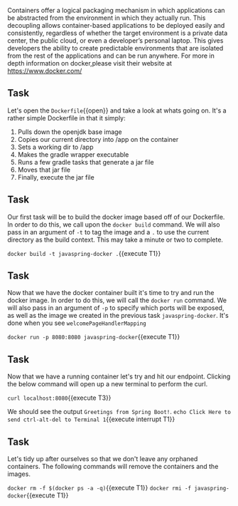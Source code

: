 Containers offer a logical packaging mechanism in which applications can be abstracted from the environment in which they actually run. This decoupling allows container-based applications to be deployed easily and consistently, regardless of whether the target environment is a private data center, the public cloud, or even a developer’s personal laptop. This gives developers the ability to create predictable environments that are isolated from the rest of the applications and can be run anywhere. For more in depth information on docker,please visit their website at https://www.docker.com/

## Task
Let's open the `Dockerfile`{{open}} and take a look at whats going on. It's a rather simple Dockerfile in that it simply:
1. Pulls down the openjdk base image
2. Copies our current directory into /app on the container
3. Sets a working dir to /app
4. Makes the gradle wrapper executable
5. Runs a few gradle tasks that generate a jar file
6. Moves that jar file
7. Finally, execute the jar file

## Task
Our first task will be to build the docker image based off of our Dockerfile. In order to do this, we call upon the ```docker build``` command. We will also pass in an argument of ```-t``` to tag the image and a ```.``` to use the current directory as the build context. This may take a minute or two to complete. 

`docker build -t javaspring-docker .`{{execute T1}}

## Task
Now that we have the docker container built it's time to try and run the docker image. In order to do this, we will call the ```docker run``` command. We will also pass in an argument of ```-p``` to specify which ports will be exposed, as well as the image we created in the previous task  ```javaspring-docker```. It's done when you see ```welcomePageHandlerMapping``` 

`docker run -p 8080:8080 javaspring-docker`{{execute T1}}

## Task 
Now that we have a running container let's try and hit our endpoint. Clicking the below command will open up a new terminal to perform the curl. 

`curl localhost:8080`{{execute T3}}

We should see the output ```Greetings from Spring Boot!```.
`echo Click Here to send ctrl-alt-del to Terminal 1`{{execute interrupt T1}}

## Task
Let's tidy up after ourselves so that we don't leave any orphaned containers. The following commands will remove the containers and the images. 

`docker rm -f $(docker ps -a -q)`{{execute T1}}
`docker rmi -f javaspring-docker`{{execute T1}}